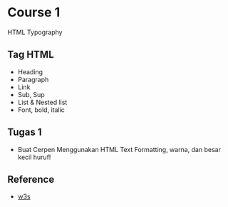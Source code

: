 # Course 1
HTML Typography



## Tag HTML
- Heading
- Paragraph
- Link
- Sub, Sup
- List & Nested list
- Font, bold, italic



## Tugas 1
- Buat Cerpen Menggunakan HTML Text Formatting, warna, dan besar kecil huruf!



## Reference
- [w3s](https://www.w3schools.com/html/html_formatting.asp)

